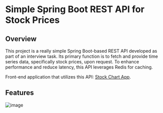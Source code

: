 # Simple Spring Boot REST API for Stock Prices

## Overview

This project is a really simple Spring Boot-based REST API developed as part of an interview task. Its primary function is to fetch and provide time series data, specifically stock prices, upon request.
To enhance performance and reduce latency, this API leverages Redis for caching.

Front-end application that utilizes this API: [Stock Chart App](https://github.com/Millenium47/stock-chart-app).

## Features
![image](https://github.com/Millenium47/stock-api/assets/17088629/0954c7ab-87c9-4e47-a4db-18d07fe1f889)

